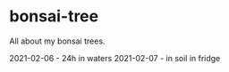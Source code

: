 # bonsai-tree
All about my bonsai trees.

2021-02-06 - 24h in waters
2021-02-07 - in soil in fridge
